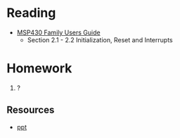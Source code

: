 # Reading

- [MSP430 Family Users Guide](/382/datasheets/msp430_msp430x2xx_family_users_guide.pdf)
    - Section 2.1 - 2.2 Initialization, Reset and Interrupts

# Homework

1. ?

## Resources

- [ppt](Lsn24-25.pptx)

